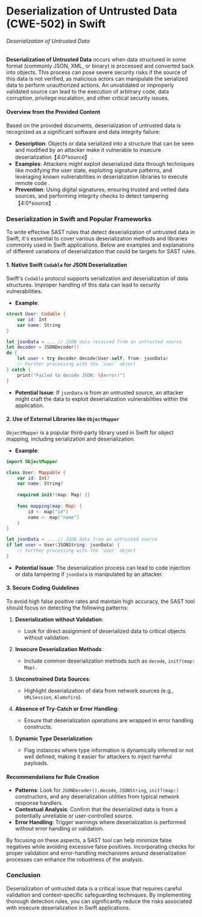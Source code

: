 # Deserialization of Untrusted Data (CWE-502) in Swift

###### Deserialization of Untrusted Data

**Deserialization of Untrusted Data** occurs when data structured in some format (commonly JSON, XML, or binary) is processed and converted back into objects. This process can pose severe security risks if the source of this data is not verified, as malicious actors can manipulate the serialized data to perform unauthorized actions. An unvalidated or improperly validated source can lead to the execution of arbitrary code, data corruption, privilege escalation, and other critical security issues.

#### Overview from the Provided Content

Based on the provided documents, deserialization of untrusted data is recognized as a significant software and data integrity failure:

- **Description**: Objects or data serialized into a structure that can be seen and modified by an attacker make it vulnerable to insecure deserialization【4:0†source】 .
- **Examples**: Attackers might exploit deserialized data through techniques like modifying the user state, exploiting signature patterns, and leveraging known vulnerabilities in deserialization libraries to execute remote code  .
- **Prevention**: Using digital signatures, ensuring trusted and vetted data sources, and performing integrity checks to detect tampering【4:0†source】 .

### Deserialization in Swift and Popular Frameworks

To write effective SAST rules that detect deserialization of untrusted data in Swift, it's essential to cover various deserialization methods and libraries commonly used in Swift applications. Below are examples and explanations of different variations of deserialization that could be targets for SAST rules.

#### 1. Native Swift `Codable` for JSON Deserialization

Swift's `Codable` protocol supports serialization and deserialization of data structures. Improper handling of this data can lead to security vulnerabilities.

- **Example**:
```swift
struct User: Codable {
    var id: Int
    var name: String
}

let jsonData = ... // JSON data received from an untrusted source
let decoder = JSONDecoder()
do {
    let user = try decoder.decode(User.self, from: jsonData)
    // Further processing with the `user` object
} catch {
    print("Failed to decode JSON: \(error)")
}
```
- **Potential Issue**: If `jsonData` is from an untrusted source, an attacker might craft the data to exploit deserialization vulnerabilities within the application.

#### 2. Use of External Libraries like `ObjectMapper`

`ObjectMapper` is a popular third-party library used in Swift for object mapping, including serialization and deserialization.

- **Example**:
```swift
import ObjectMapper

class User: Mappable {
    var id: Int?
    var name: String?
    
    required init?(map: Map) {}
    
    func mapping(map: Map) {
        id <- map["id"]
        name <- map["name"]
    }
}

let jsonData = ... // JSON data from an untrusted source
if let user = User(JSONString: jsonData) {
    // Further processing with the `user` object
}
```
- **Potential Issue**: The deserialization process can lead to code injection or data tampering if `jsonData` is manipulated by an attacker.

#### 3. Secure Coding Guidelines

To avoid high false positive rates and maintain high accuracy, the SAST tool should focus on detecting the following patterns:

1. **Deserialization without Validation**:
   - Look for direct assignment of deserialized data to critical objects without validation.
   
2. **Insecure Deserialization Methods**:
   - Include common deserialization methods such as `decode`, `init?(map: Map)`.

3. **Unconstrained Data Sources**:
   - Highlight deserialization of data from network sources (e.g., `URLSession`, `Alamofire`).

4. **Absence of Try-Catch or Error Handling**:
   - Ensure that deserialization operations are wrapped in error handling constructs.

5. **Dynamic Type Deserialization**:
   - Flag instances where type information is dynamically inferred or not well defined, making it easier for attackers to inject harmful payloads.

#### Recommendations for Rule Creation
- **Patterns**: Look for `JSONDecoder().decode`, `JSONString`, `init?(map:)` constructors, and any deserialization utilities from typical network response handlers.
- **Contextual Analysis**: Confirm that the deserialized data is from a potentially unreliable or user-controlled source.
- **Error Handling**: Trigger warnings where deserialization is performed without error handling or validation.

By focusing on these aspects, a SAST tool can help minimize false negatives while avoiding excessive false positives. Incorporating checks for proper validation and error-handling mechanisms around deserialization processes can enhance the robustness of the analysis.

### Conclusion
Deserialization of untrusted data is a critical issue that requires careful validation and context-specific safeguarding techniques. By implementing thorough detection rules, you can significantly reduce the risks associated with insecure deserialization in Swift applications.